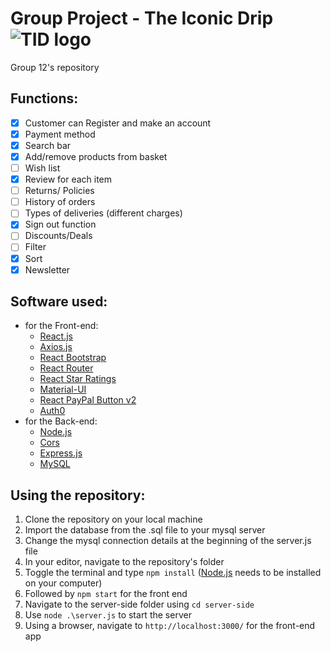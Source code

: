 # Group Project - The Iconic Drip![TID logo](/public/favicon.ico)
 Group 12's repository
 
## Functions:
- [x] Customer can Register and make an account 
- [x] Payment method 
- [x] Search bar 
- [x] Add/remove products from basket 
- [ ] Wish list 
- [x] Review for each item 
- [ ] Returns/ Policies  
- [ ] History of orders 
- [ ] Types of deliveries (different charges) 
- [x] Sign out function 
- [ ] Discounts/Deals
- [ ] Filter
- [x] Sort
- [x] Newsletter
 
## Software used: 
- for the Front-end:
  - [React.js](https://reactjs.org/)
  - [Axios.js](https://github.com/axios/axios)
  - [React Bootstrap](https://react-bootstrap.github.io/)
  - [React Router](https://reactrouter.com/)
  - [React Star Ratings](https://www.npmjs.com/package/react-star-ratings)
  - [Material-UI](https://material-ui.com)
  - [React PayPal Button v2](https://www.npmjs.com/package/react-paypal-button-v2)
  - [Auth0](https://auth0.com)
- for the Back-end:
  - [Node.js](https://nodejs.org/en/)
  - [Cors](https://www.npmjs.com/package/cors)
  - [Express.js](https://expressjs.com/)
  - [MySQL](https://www.npmjs.com/package/mysql)

## Using the repository:
 1. Clone the repository on your local machine
 2. Import the database from the .sql file to your mysql server
 3. Change the mysql connection details at the beginning of the server.js file
 4. In your editor, navigate to the repository's folder
 5. Toggle the terminal and type `npm install` ([Node.js](https://nodejs.org/en/) needs to be installed on your computer)
 6. Followed by `npm start` for the front end
 7. Navigate to the server-side folder using `cd server-side`
 8. Use `node .\server.js` to start the server
 9. Using a browser, navigate to `http://localhost:3000/` for the front-end app
